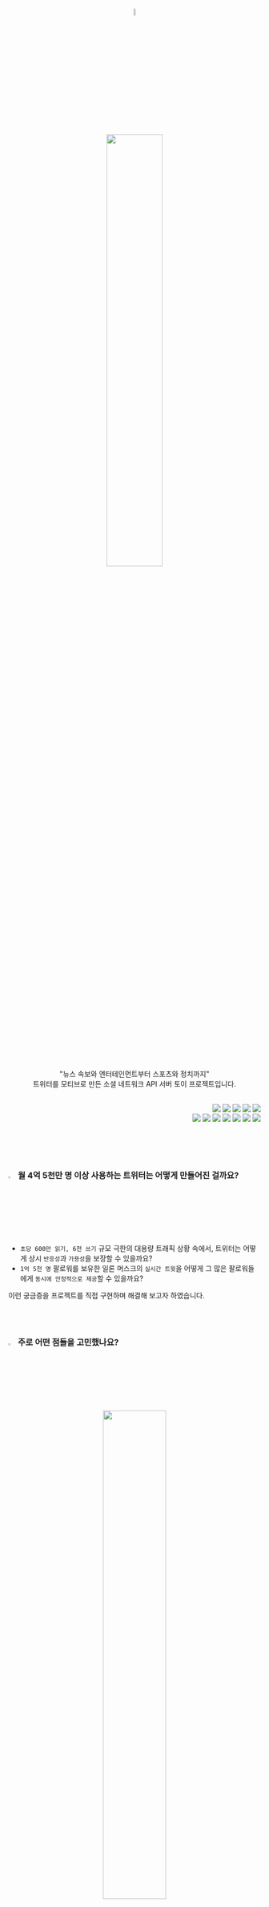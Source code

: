 <p align="center">
  <br>
  <br>
  <br>
  <div align="center"><img src="https://user-images.githubusercontent.com/71416000/266865230-90e2d7d4-56fe-4dff-b188-9b736beb6963.png" width="6%"/></div>
  <br>
  <div align="center"><img src="https://user-images.githubusercontent.com/71416000/267307351-7ba53886-9cc9-417e-9eff-14917aebe0b7.png" width="47%"/></div>
  <br>
</p>

<p align="center">"뉴스 속보와 엔터테인먼트부터 스포츠와 정치까지"<br> <span>트위터</span>를 모티브로 만든 소셜 네트워크 API 서버 토이 프로젝트입니다.</p>

<br>

<div align="right">
  <img src="https://img.shields.io/badge/Java-04B078?style=flat-square&logo=Java&logoColor=FFFFFF"/>
  <img src="https://img.shields.io/badge/Spring-04B078?style=flat-square&logo=Spring&logoColor=FFFFFF"/>
  <img src="https://img.shields.io/badge/SpringBoot-04B078?style=flat-square&logo=SpringBoot&logoColor=FFFFFF"/>
  <img src="https://img.shields.io/badge/Gradle-04B078?style=flat-square&logo=gradle&Color=FFFFFF"/>
  <img src="https://img.shields.io/badge/Mybatis-04B078?style=flat-square&logoColor=FFFFFF"/>
  <br>
  <img src="https://img.shields.io/badge/Mysql-04B078?style=flat-square&logo=MySql&logoColor=FFFFFF"/>
  <img src="https://img.shields.io/badge/Redis-04B078?style=flat-square&logo=Redis&logoColor=FFFFFF"/>
  <img src="https://img.shields.io/badge/Jenkins-04B078?style=flat-square&logo=Jenkins&logoColor=FFFFFF"/>
  <img src="https://img.shields.io/badge/Git-04B078?style=flat-square&logo=Git&logoColor=FFFFFF"/>
  <img src="https://img.shields.io/badge/GitHub-04B078?style=flat-square&logo=GitHub&logoColor=FFFFFF"/>
  <img src="https://img.shields.io/badge/NCP-04B078?style=flat-square&logo=Naver&logoColor=FFFFFF"/>
  <img src="https://img.shields.io/badge/intellij-04B078?style=flat-square&logo=intellijidea&Color=FFFFFF"/>
</div>

<br>
<br>
<br>
<br>





### <img src="https://user-images.githubusercontent.com/71416000/267310457-c5136192-dbbe-4466-b02a-6b73f6a31e93.png" width="3%"/> 월 4억 5천만 명 이상 사용하는 트위터는 어떻게 만들어진 걸까요?

* `초당 600만 읽기, 6천 쓰기` 규모 극한의 대용량 트래픽 상황 속에서, 트위터는 어떻게 상시 `반응성`과 `가용성`을 보장할 수 있을까요?
* `1억 5천 명` 팔로워를 보유한 일론 머스크의 `실시간 트윗`을 어떻게 그 많은 팔로워들에게 `동시에 안정적으로 제공`할 수 있을까요?

이런 궁금증을 프로젝트를 직접 구현하며 해결해 보고자 하였습니다.

<br>
<br>





### <img src="https://user-images.githubusercontent.com/71416000/267310457-c5136192-dbbe-4466-b02a-6b73f6a31e93.png" width="3%"/> 주로 어떤 점들을 고민했나요?


<div align="center"><img src="https://user-images.githubusercontent.com/71416000/267387690-39471fd3-f7f9-4184-8ddd-e8500f6a0b81.png" width="50%"></div>

<br>

* `변경`과 `유지보수`가 용이한 `객체지향적인 디자인`은 어떻게 적용하는지
* 확장성 있고 자원 기반의 균일한 `RESTful API`는 어떻게 설계되어야 하는지
* 성능을 위해 `DB 인덱스`를 어떻게 구성해야 하는지
* SQL, NoSQL 등 `최적의 저장소` 선택 기준에 어떤 것이 있는지
* 어떻게 `가용성`을 보장할 수 있고 `트레이드 오프`는 무엇인지
* `분산 트랜잭션의 한계`는 무엇이고 어떻게 신뢰성 있는 애플리케이션을 구현할 수 있을지
* `API 테스트, 부하 테스트` 등 서비스 기능 검증을 위한 다양한 테스트를 어떻게 수행하는지
* 원활한 `협업`을 위한 `코딩 컨벤션`, `문서화`, `github 소통(이슈, PR)`은 어떻게 해야 하는지

실제 서비스의 실무 상황을 가정하며 프로젝트를 진행하였습니다. 

<br>
<br>





### <img src="https://user-images.githubusercontent.com/71416000/267310457-c5136192-dbbe-4466-b02a-6b73f6a31e93.png" width="3%"/> 프로젝트 구성도

<img src="https://user-images.githubusercontent.com/71416000/268089511-e3bdf732-8e3e-47ef-88d4-fa796b84e283.jpg">

<br>
<br>





<div><h3><img src="https://user-images.githubusercontent.com/71416000/267310457-c5136192-dbbe-4466-b02a-6b73f6a31e93.png" width="3%"/> 핵심 기능 API 시퀀스 다이어그램</h3></div>

<img src="https://user-images.githubusercontent.com/71416000/267723109-7d29d56a-1c8d-488a-80cd-2dc926b4ef5b.png">
<img src="https://user-images.githubusercontent.com/71416000/267723147-66db4f06-50ff-4523-859f-e9a1dc8e00ca.png">
<br>
<br>





### <img src="https://user-images.githubusercontent.com/71416000/267310457-c5136192-dbbe-4466-b02a-6b73f6a31e93.png" width="3%"/> 주요 기술적 고민과 문제 해결 과정

<br>
<br>





### <img src="https://user-images.githubusercontent.com/71416000/267310457-c5136192-dbbe-4466-b02a-6b73f6a31e93.png" width="3%"/> API 문서

<br>
<br>





### <img src="https://user-images.githubusercontent.com/71416000/267310457-c5136192-dbbe-4466-b02a-6b73f6a31e93.png" width="3%"/> 스키마 ERD

<img src="https://user-images.githubusercontent.com/71416000/268024847-4ad2a1b6-e58d-47e6-9968-081226443b9a.png">
